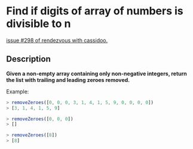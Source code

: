 # Find if digits of array of numbers is divisible to n

[issue #298 of rendezvous with cassidoo.](https://buttondown.email/cassidoo/archive/5528/)

## Description

**Given a non-empty array containing only non-negative integers, return the list with trailing and leading zeroes removed.**

Example:

```ts
> removeZeroes([0, 0, 0, 3, 1, 4, 1, 5, 9, 0, 0, 0, 0])
> [3, 1, 4, 1, 5, 9]

> removeZeroes([0, 0, 0])
> []

> removeZeroes([8])
> [8]
```
